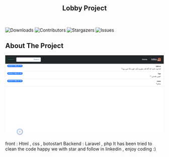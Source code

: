   <h2 align="center"> Lobby Project</h2>
    <br/>
  </p>
</p>

![Downloads](https://img.shields.io/github/downloads/MohamadNematizadeh/laravel_lobby/total) ![Contributors](https://img.shields.io/github/contributors/MohamadNematizadeh/laravel_lobby?color=dark-green) ![Stargazers](https://img.shields.io/github/stars/MohamadNematizadeh/laravel_lobby?style=social) ![Issues](https://img.shields.io/github/issues/MohamadNematizadeh/laravel_lobby) 

## About The Project

![screen shot](public/img/2.png)


front : Html , css  , botostart
Backend : Laravel , php
It has been tried to clean the code
happy we with star and follow in linkedin , enjoy coding :)
